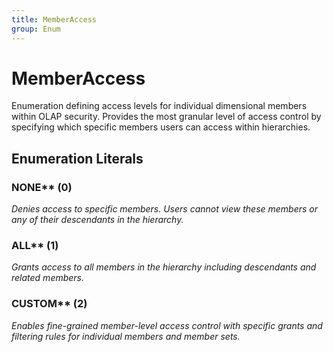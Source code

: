 ```yaml
---
title: MemberAccess
group: Enum
---
```


# MemberAccess<a name="enum-memberaccess"></a>

Enumeration defining access levels for individual dimensional members within OLAP security. Provides the most granular level of access control by specifying which specific members users can access within hierarchies.
## Enumeration Literals

### NONE** (0)

<em>Denies access to specific members. Users cannot view these members or any of their descendants in the hierarchy.</em>

### ALL** (1)

<em>Grants access to all members in the hierarchy including descendants and related members.</em>

### CUSTOM** (2)

<em>Enables fine-grained member-level access control with specific grants and filtering rules for individual members and member sets.</em>

